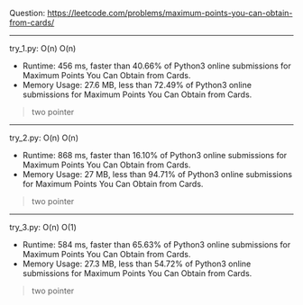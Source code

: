 Question: https://leetcode.com/problems/maximum-points-you-can-obtain-from-cards/

---

try_1.py: O(n) O(n)

* Runtime: 456 ms, faster than 40.66% of Python3 online submissions for Maximum Points You Can Obtain from Cards.
* Memory Usage: 27.6 MB, less than 72.49% of Python3 online submissions for Maximum Points You Can Obtain from Cards.

> two pointer

---

try_2.py: O(n) O(n)

* Runtime: 868 ms, faster than 16.10% of Python3 online submissions for Maximum Points You Can Obtain from Cards.
* Memory Usage: 27 MB, less than 94.71% of Python3 online submissions for Maximum Points You Can Obtain from Cards.

> two pointer

---

try_3.py: O(n) O(1)

* Runtime: 584 ms, faster than 65.63% of Python3 online submissions for Maximum Points You Can Obtain from Cards.
* Memory Usage: 27.3 MB, less than 54.72% of Python3 online submissions for Maximum Points You Can Obtain from Cards.

> two pointer
